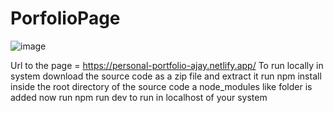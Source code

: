 # PorfolioPage
![image](https://user-images.githubusercontent.com/125455606/219081767-4c18bf4b-8604-4474-94b1-6159e628d195.png)

Url to the page = https://personal-portfolio-ajay.netlify.app/
To run locally in system download the source code as a zip file and extract it
run npm install inside the root directory of the source code a node_modules like folder is added 
now run npm run dev to run in localhost of your system
